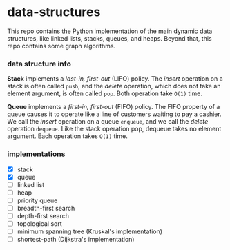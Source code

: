# data-structures

This repo contains the Python implementation of the main dynamic data structures, like linked lists, stacks, queues, and heaps. Beyond that, this repo contains some graph algorithms.

### data structure info

**Stack** implements a *last-in, first-out* (LIFO) policy. The *insert* operation on a stack is often called `push`, and the *delete* operation, which does not take an element argument, is often called `pop`. Both operation take `O(1)` time.

**Queue** implements a *first-in, first-out* (FIFO) policy. The FIFO property of a queue causes it to operate like a line of customers waiting to pay a cashier. We call the *insert* operation on a queue `enqueue`, and we call the *delete* operation `dequeue`. Like the stack operation pop, dequeue takes no element argument. Each operation takes `O(1)` time.

### implementations

- [X] stack
- [X] queue
- [ ] linked list
- [ ] heap
- [ ] priority queue
- [ ] breadth-first search
- [ ] depth-first search
- [ ] topological sort
- [ ] minimum spanning tree (Kruskal's implementation)
- [ ] shortest-path (Dijkstra's implementation)

